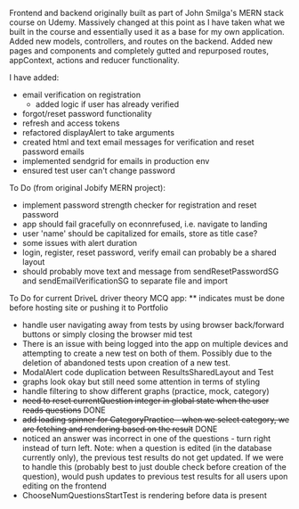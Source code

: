 Frontend and backend originally built as part of John Smilga's MERN stack course on Udemy. Massively changed at this point as I have taken what we built in the course and essentially used it as a base for my own application. Added new models, controllers, and routes on the backend. Added new pages and components and completely gutted and repurposed routes, appContext, actions and reducer functionality.

I have added:

- email verification on registration
  - added logic if user has already verified
- forgot/reset password functionality
- refresh and access tokens
- refactored displayAlert to take arguments
- created html and text email messages for verification and reset password emails
- implemented sendgrid for emails in production env
- ensured test user can't change password

To Do (from original Jobify MERN project):

- implement password strength checker for registration and reset password
- app should fail gracefully on econnrefused, i.e. navigate to landing
- user 'name' should be capitalized for emails, store as title case?
- some issues with alert duration
- login, register, reset password, verify email can probably be a shared layout
- should probably move text and message from sendResetPasswordSG and sendEmailVerificationSG to separate file and import

To Do for current DriveL driver theory MCQ app:
\*\* indicates must be done before hosting site or pushing it to Portfolio

- handle user navigating away from tests by using browser back/forward buttons or simply closing the browser mid test
- There is an issue with being logged into the app on multiple devices and attempting to create a new test on both of them. Possibly due to the deletion of abandoned tests upon creation of a new test.
- ModalAlert code duplication between ResultsSharedLayout and Test
- graphs look okay but still need some attention in terms of styling
- handle filtering to show different graphs (practice, mock, category)
- ~~need to reset currentQuestion integer in global state when the user reads questions~~ DONE
- ~~add loading spinner for CategoryPractice - when we select category, we are fetching and rendering based on the result~~ DONE
- noticed an answer was incorrect in one of the questions - turn right instead of turn left. Note: when a question is edited (in the database currently only), the previous test results do not get updated. If we were to handle this (probably best to just double check before creation of the question), would push updates to previous test results for all users upon editing on the frontend
- ChooseNumQuestionsStartTest is rendering before data is present
